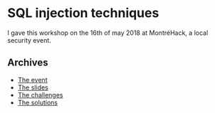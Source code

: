# SQL injection techniques

I gave this workshop on the 16th of may 2018 at MontréHack, a local security event.

## Archives

- [The event](https://montrehack.ca/2018/05/16/sql-injection-level-up.html)
- [The slides](/SQLi_techniques.pdf)
- [The challenges](/code/challenges/)
- [The solutions](/code/solutions/)

